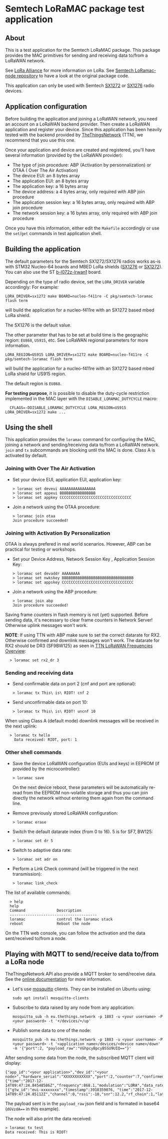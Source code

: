 # Semtech LoRaMAC package test application

## About

This is a test application for the Semtech LoRaMAC package. This package
provides the MAC primitives for sending and receiving data to/from a
LoRaWAN network.

See [LoRa Alliance](https://www.lora-alliance.org/) for more information on LoRa.
See [Semtech LoRamac-node repository](https://github.com/Lora-net/LoRaMac-node)
to have a look at the original package code.

This application can only be used with Semtech
[SX1272](http://www.semtech.com/images/datasheet/sx1272.pdf) or
[SX1276](http://www.semtech.com/images/datasheet/sx1276.pdf) radio devices.

## Application configuration

Before building the application and joining a LoRaWAN network, you need an
account on a LoRaWAN backend provider. Then create a LoRaWAN application and
register your device.
Since this application has been heavily tested with the backend provided by
[TheThingsNetwork](https://www.thethingsnetwork.org/) (TTN), we recommend that
you use this one.

Once your application and device are created and registered, you'll have
several information (provided by the LoRaWAN provider):

* The type of join procedure: ABP (Activation by personnalization) or OTAA (
  Over The Air Activation)
* The device EUI: an 8 bytes array
* The application EUI: an 8 bytes array
* The application key: a 16 bytes array
* The device address: a 4 bytes array, only required with ABP join procedure
* The application session key: a 16 bytes array, only required with ABP join procedure
* The network session key: a 16 bytes array, only required with ABP join procedure

Once you have this information, either edit the `Makefile` accordingly or
use the `set`/`get` commands in test application shell.

## Building the application

The default parameters for the Semtech SX1272/SX1276 radios works as-is with
STM32 Nucleo-64 boards and MBED LoRa shields
([SX1276](https://os.mbed.com/components/SX1276MB1xAS/) or
[SX1272](https://os.mbed.com/components/SX1272MB2xAS/)). You can also use the
ST [b-l072z-lrwan1](http://www.st.com/en/evaluation-tools/b-l072z-lrwan1.html)
board.

Depending on the type of radio device, set the `LORA_DRIVER` variable accordingly:
For example:

    LORA_DRIVER=sx1272 make BOARD=nucleo-f411re -C pkg/semtech-loramac flash term

will build the application for a nucleo-f411re with an SX1272 based mbed LoRa shield.

The SX1276 is the default value.

The other parameter that has to be set at build time is the geographic region:
`EU868`, `US915`, etc. See LoRaWAN regional parameters for more information.

    LORA_REGION=US915 LORA_DRIVER=sx1272 make BOARD=nucleo-f411re -C pkg/semtech-loramac flash term

will build the application for a nucleo-f411re with an SX1272 based mbed LoRa shield
for US915 region.

The default region is `EU868`.

**For testing purpose**, it is possible to disable the duty-cycle restriction
implemented in the MAC layer with the `DISABLE_LORAMAC_DUTYCYCLE` macro:

      CFLAGS=-DDISABLE_LORAMAC_DUTYCYCLE LORA_REGION=US915 LORA_DRIVER=sx1272 make ...

## Using the shell

This application provides the `loramac` command for configuring the MAC,
joining a network and sending/receiving data to/from a LoRaWAN network.
`join` and `tx` subcommands are blocking until the MAC is done. Class A
is activated by default.

### Joining with Over The Air Activation

* Set your device EUI, application EUI, application key:

      > loramac set deveui AAAAAAAAAAAAAAAA
      > loramac set appeui BBBBBBBBBBBBBBBB
      > loramac set appkey CCCCCCCCCCCCCCCCCCCCCCCCCCCCCCCC

* Join a network using the OTAA procedure:

      > loramac join otaa
      Join procedure succeeded!

### Joining with Activation By Personalization

OTAA is always prefered in real world scenarios.
However, ABP can be practical for testing or workshops.

* Set your Device Address, Network Session Key , Application Session Key:

      > loramac set devaddr AAAAAAAA
      > loramac set nwkskey BBBBBBBBBBBBBBBBBBBBBBBBBBBBBBBB
      > loramac set appskey CCCCCCCCCCCCCCCCCCCCCCCCCCCCCCCC

* Join a network using the ABP procedure:

      > loramac join abp
      Join procedure succeeded!

Saving frame counters in flash memory is not (yet) supported.
Before sending data, it's necessary to clear frame counters in
Network Server! Otherwise uplink messages won't work.

**NOTE**:
If using TTN with ABP make sure to set the correct datarate for RX2.
Otherwise confirmed and downlink messages won't work.
The datarate for RX2 should be DR3 (SF9BW125) as seen in
[TTN LoRaWAN Frequencies Overview](https://www.thethingsnetwork.org/docs/lorawan/frequency-plans.html):

      > loramac set rx2_dr 3

### Sending and receiving data

* Send confirmable data on port 2 (cnf and port are optional):

      > loramac tx This\ is\ RIOT! cnf 2

* Send unconfirmable data on port 10:

      > loramac tx This\ is\ RIOT! uncnf 10

When using Class A (default mode) downlink messages will be received in
the next uplink:

      > loramac tx hello
        Data received: RIOT, port: 1

### Other shell commands

* Save the device LoRaWAN configuration (EUIs and keys) in EEPROM (if provided
  by the microcontroller):

      > loramac save

  On the next device reboot, these parameters will be automatically re-read
  from the EEPROM non-volatile storage and thus you can join directly the
  network without entering them again from the command line.

* Remove previously stored LoRaWAN configuration:

      > loramac erase

* Switch the default datarate index (from 0 to 16). 5 is for SF7, BW125:

      > loramac set dr 5

* Switch to adaptive data rate:

      > loramac set adr on

* Perform a Link Check command (will be triggered in the next transmission):

      > loramac link_check

The list of available commands:

      > help
      help
      Command              Description
      ---------------------------------------
      loramac              control the loramac stack
      reboot               Reboot the node


On the TTN web console, you can follow the activation and the data
sent/received to/from a node.

## Playing with MQTT to send/receive data to/from a LoRa node

TheThingsNetwork API also provide a MQTT broker to send/receive data.
See the
[online documentation](https://www.thethingsnetwork.org/docs/applications/mqtt/api.html)
for more information.

* Let's use [mosquitto](https://mosquitto.org/) clients. They can be installed
  on Ubuntu using:

      sudo apt install mosquitto-clients

* Subscribe to data raised by any node from any application:

      mosquitto_sub -h eu.thethings.network -p 1883 -u <your username> -P <your password> -t '+/devices/+/up'

* Publish some data to one of the node:

      mosquitto_pub -h eu.thethings.network -p 1883 -u <your username> -P <your password> -t '<application name>/devices/<device name>/down' -m '{"port":2, "payload_raw":"VGhpcyBpcyBSSU9UIQ=="}'

After sending some data from the node, the subscribed MQTT client will display:

    {"app_id":"<your application>","dev_id":"<your node>","hardware_serial":"XXXXXXXXXXXX","port":2,"counter":7,"confirmed":true,"payload_raw":"dGVzdA==","metadata":    {"time":"2017-12-14T09:47:24.84548586Z","frequency":868.1,"modulation":"LORA","data_rate":"SF12BW125","coding_rate":"4/5","gateways":[{"gtw_id":"eui-xxxxxxxx","timestamp":3910359076, "time":"2017-12-14T09:47:24.85112Z","channel":0,"rssi":-10,"snr":12.2,"rf_chain":1,"latitude":48.715027,"longitude":2.2059395,"altitude":157,"location_source":"registry"}]}}

The payload sent is in the `payload_raw` json field and is formated in base64
(`dGVzdA==` in this example).

The node will also print the data received:

    > loramac tx test
    Data received: This is RIOT!
